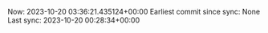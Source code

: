 Now: 2023-10-20 03:36:21.435124+00:00 Earliest commit since sync: None Last sync: 2023-10-20 00:28:34+00:00
